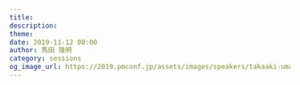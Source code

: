 ```yaml
---
title: 
description: 
theme: 
date: 2019-11-12 00:00
author: 馬田 隆明
category: sessions
og_image_url: https://2019.pmconf.jp/assets/images/speakers/takaaki-umada.png
---
```


